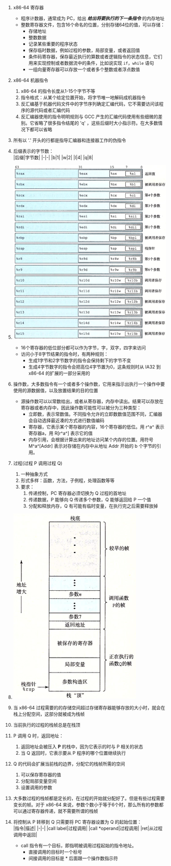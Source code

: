1.  x86-64 寄存器     
    + 程序计数器，通常成为 PC，给出 ___给出将要执行的下一条指令___ 的内存地址      
    + 整数寄存器文件，包含16个命名的位置，分别存储64位的值，可以存储：      
      + 存储地址      
      + 整数数据      
      + 记录某些重要的程序状态    
      + 保存临时数据，例如过程的参数，局部变量，或者返回值    
      + 条件码寄存器，保存最近执行的算数或者逻辑指令的状态信息，它们用来实现控制或者数据流中的条件，比如说实现 `if`，`while` 语句   
      + 一组向量寄存器可以存放一个或者多个整数或者浮点数值      
2.  x86-64 机器指令     
    1.  x86-64 的指令长度从1-15个字节不等     
    2.  指令格式：从某个给定位置开始，将字节唯一地解码成机器指令      
    3.  反汇编基于机器代码文件中的字节序列确定汇编代码，它不需要访问该程序的源代码或者汇编代码      
    4.  反汇编器使用的指令明明规则与 GCC 产生的汇编代码使用有些细微的差别。它省略了很多指令结尾的 'q' ，这些后缀时大小指示符。在大多数情况下都可以省略     
3.  所有以 '.' 开头的行都是指导汇编器和连接器工作的伪指令   
4.  后缀表示的字节数：      
    |后缀|字节数|
    |-|-|
    |b|1|
    |w|2|
    |l|4|
    |q|8|

5.  ![alt x86-64 的整数寄存器](./pictures/整数寄存器.png "x86-64 的整数寄存器")     
    + 16个寄存器的低位部分都可以作为字节，字，双字，四字来访问      
    + 访问小于8字节结果的指令时，有两种规则：    
      + 生成1字节和2字节数字的指令会保持剩下的字节不变      
      + 生成4字节数字的指令会把高位4字节置为0，这条规则时从 IA32 到x86-64 的扩展的一部分采用的      
6.  操作数，大多数指令有一个或者多个操作数，它用来指示出执行一个操作中要使用的源数据值，以及放置结果的目的位置    
    + 源操作数可以以常数给出，或者从寄存器，内存中读出。结果可以存放在寄存器或者内存中，因此操作数可能性可以被分为三种类型：      
      + 立即数，表示常数值。不同指令允许的立即数数值范围不同，汇编器会自动选择最近凑的方式进行数值编码      
      + 寄存器，它表示某个寄存器的内容，16个寄存器的低位。用 r^a^ 表示寄存器a，用 R[r^a^] 表示它的值    
      + 内存引用，会根据计算出来的地址访问某个内存的位置。用符号 M^a^[Addr] 表示对存储在内存中从地址 Addr 开始的 b 个字节的引用。   
1.  过程(过程 P 调用过程 Q)      
    1.  一种抽象方式      
    2.  形式多样：函数，方法，子例程，处理函数等等      
    3.  要求：      
        1.  传递控制，PC 寄存器必须切换为 Q 过程的首地址      
        2.  传递数据，P 能够向 Q 传递多个参数，Q 能够返回给 P 一个值      
        3.  分配和释放内存，Q 有可能有临时变量，在执行完之后需要释放掉      
2.  ![alt 通用栈帧结构(栈用来传递参数/存储返回信息/保存寄存器/局部存储)](./pictures/通用栈帧结构.png "通用栈帧结构")      
3.  当 x86-64 过程需要的的存储空间超过存储寄存器能够存放的大小时，就会在栈上分配空间，这部分就被成为栈帧      
4.  当前执行的过程的栈帧总是在栈顶      
5.  P 调用 Q 时，返回地址：   
    1.  返回地址会被压入  __P__ 的栈中，因为它表示的时与 P 相关的状态     
    2.  当 Q 返回时，它表示要从 P 程序的哪个位置继续执行      
6.  Q 的代码会扩展当前栈的边界，分配它的栈帧所需的空间      
    1.  可以保存寄存器的值      
    2.  分配局部变量空间      
    3.  设置调用的参数      
7.  大多数过程的栈帧都是定长的，在过程的开始就分配好了。但是有些过程需要变长的帧。对于 x86-64 来说，参数个数小于等于6个时，那么所有的参数都可以通过寄存器传递，就不需要所谓的栈帧     
8.  将控制从 P 转移到 Q 只需要将 PC 寄存器设置为 Q 的起始位置：   
    |指令|描述|
    |-|-|
    |call label|过程调用|
    |call *operand|过程调用|
    |ret|从过程调用中返回|

    + call 指令有一个目标，即指明被调用过程起始的指令地址。     
      + 直接调用的目标时一个标号     
      + 间接调用的目标是 * 后面跟一个操作数指示符     
